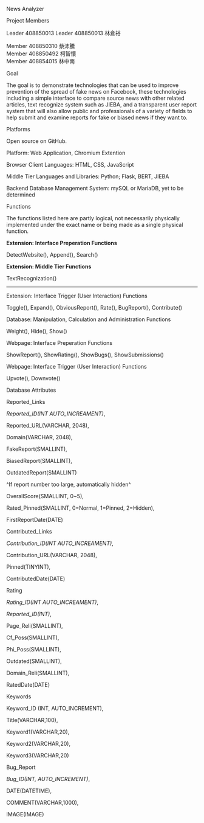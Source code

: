 News Analyzer

Project Members

Leader 408850013 <span id="anchor"></span>Leader 408850013 林倉裕

Member 408850310 蔡沛騰\
Member 408850492 柯智懷\
Member 408854015 林中南

Goal

The goal is to demonstrate technologies that can be used to improve
prevention of the spread of fake news on Facebook, these technologies
including a simple interface to compare source news with other related
articles, text recognize system such as JIEBA, and a transparent user
report system that will also allow public and professionals of a variety
of fields to help submit and examine reports for fake or biased news if
they want to.

Platforms

Open source on GitHub.

Platform: Web Application, Chromium Extention

Browser Client Languages: HTML, CSS, JavaScript

Middle Tier Languages and Libraries: Python; Flask, BERT, JIEBA

Backend Database Management System: mySQL or MariaDB, yet to be
determined

Functions

The functions listed here are partly logical, not necessarily physically
implemented under the exact name or being made as a single physical
function.

**Extension: Interface Preperation Functions**

DetectWebsite(), Append(), Search()

**Extension: Middle Tier Functions**

TextRecognization()

****

Extension: Interface Trigger (User Interaction) Functions

Toggle(), Expand(), ObviousReport(), Rate(), BugReport(), Contribute()

Database: Manipulation, Calculation and Administration Functions

Weight(), Hide(), Show()

Webpage: Interface Preperation Functions

ShowReport(), ShowRating(), ShowBugs(), ShowSubmissions()

Webpage: Interface Trigger (User Interaction) Functions

Upvote(), Downvote()

Database Attributes

Reported\_Links

*Reported\_ID(INT AUTO\_INCREAMENT)*,

Reported\_URL(VARCHAR, 2048),

Domain(VARCHAR, 2048),

FakeReport(SMALLINT),

BiasedReport(SMALLINT),

OutdatedReport(SMALLINT)

\^If report number too large, automatically hidden\^

OverallScore(SMALLINT, 0\~5),

Rated\_Pinned(SMALLINT, 0=Normal, 1=Pinned, 2=Hidden),

FirstReportDate(DATE)

Contributed\_Links

*Contribution\_ID(INT AUTO\_INCREAMENT)*,

Contribution\_URL(VARCHAR, 2048),

Pinned(TINYINT),

ContributedDate(DATE)

Rating

*Rating\_ID(INT AUTO\_INCREAMENT)*,

*Reported\_ID(INT)*,

Page\_Reli(SMALLINT),

Cf\_Poss(SMALLINT),

Phi\_Poss(SMALLINT),

Outdated(SMALLINT),

Domain\_Reli(SMALLINT),

RatedDate(DATE)

Keywords

Keyword\_ID (INT, AUTO\_INCREMENT),

Title(VARCHAR,100),

Keyword1(VARCHAR,20),

Keyword2(VARCHAR,20),

Keyword3(VARCHAR,20)

Bug\_Report

*Bug\_ID(INT, AUTO\_INCREMENT)*,

DATE(DATETIME),

COMMENT(VARCHAR,1000),

IMAGE(IMAGE)
